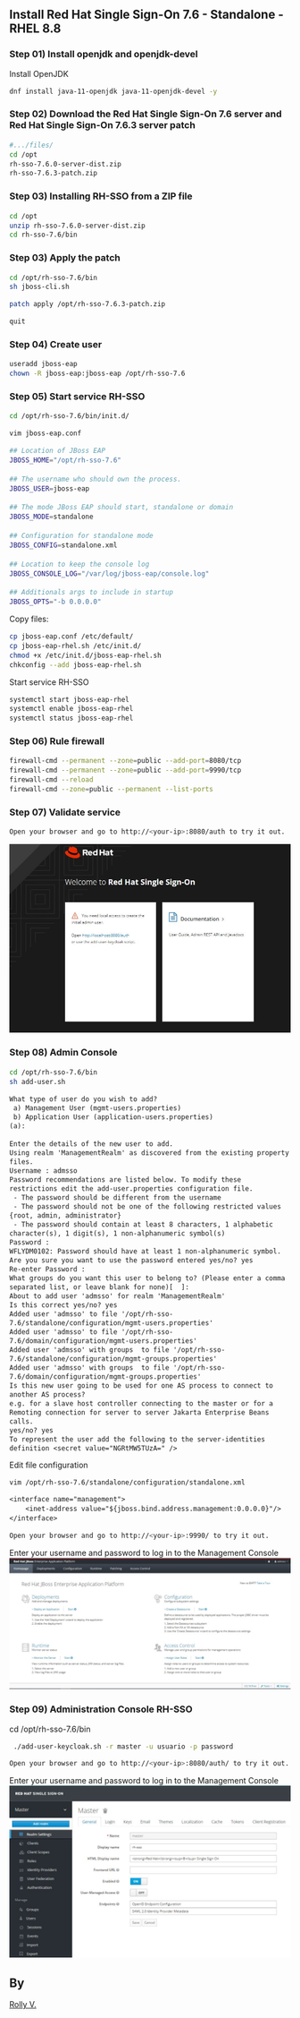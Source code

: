 ## Install Red Hat Single Sign-On 7.6 - Standalone - RHEL 8.8

### Step 01) Install openjdk and openjdk-devel 
Install OpenJDK
```sh
dnf install java-11-openjdk java-11-openjdk-devel -y
```

### Step 02) Download the Red Hat Single Sign-On 7.6 server and Red Hat Single Sign-On 7.6.3 server patch
```sh
#.../files/
cd /opt
rh-sso-7.6.0-server-dist.zip
rh-sso-7.6.3-patch.zip
```

### Step 03) Installing RH-SSO from a ZIP file
```sh
cd /opt
unzip rh-sso-7.6.0-server-dist.zip
cd rh-sso-7.6/bin
```

### Step 03) Apply the patch
```sh
cd /opt/rh-sso-7.6/bin
sh jboss-cli.sh
```
```sh
patch apply /opt/rh-sso-7.6.3-patch.zip
```
```sh
quit
```

### Step 04) Create user
```sh
useradd jboss-eap
chown -R jboss-eap:jboss-eap /opt/rh-sso-7.6
```

### Step 05) Start service RH-SSO
```sh
cd /opt/rh-sso-7.6/bin/init.d/
```
```sh
vim jboss-eap.conf
```
```sh
## Location of JBoss EAP
JBOSS_HOME="/opt/rh-sso-7.6"

## The username who should own the process.
JBOSS_USER=jboss-eap

## The mode JBoss EAP should start, standalone or domain
JBOSS_MODE=standalone

## Configuration for standalone mode
JBOSS_CONFIG=standalone.xml

## Location to keep the console log
JBOSS_CONSOLE_LOG="/var/log/jboss-eap/console.log"

## Additionals args to include in startup
JBOSS_OPTS="-b 0.0.0.0"
```
Copy files:
```sh
cp jboss-eap.conf /etc/default/
cp jboss-eap-rhel.sh /etc/init.d/
chmod +x /etc/init.d/jboss-eap-rhel.sh
chkconfig --add jboss-eap-rhel.sh
```
Start service RH-SSO
```sh
systemctl start jboss-eap-rhel
systemctl enable jboss-eap-rhel
systemctl status jboss-eap-rhel
```

### Step 06) Rule firewall
```sh
firewall-cmd --permanent --zone=public --add-port=8080/tcp
firewall-cmd --permanent --zone=public --add-port=9990/tcp
firewall-cmd --reload
firewall-cmd --zone=public --permanent --list-ports
```

### Step 07) Validate service
```sh
Open your browser and go to http://<your-ip>:8080/auth to try it out.
```

<img title="RH-SSO" alt="Alt text" src="files/rh-sso.JPG">

### Step 08) Admin Console
```sh
cd /opt/rh-sso-7.6/bin
sh add-user.sh
```
```text
What type of user do you wish to add?
 a) Management User (mgmt-users.properties)
 b) Application User (application-users.properties)
(a):

Enter the details of the new user to add.
Using realm 'ManagementRealm' as discovered from the existing property files.
Username : admsso
Password recommendations are listed below. To modify these restrictions edit the add-user.properties configuration file.
 - The password should be different from the username
 - The password should not be one of the following restricted values {root, admin, administrator}
 - The password should contain at least 8 characters, 1 alphabetic character(s), 1 digit(s), 1 non-alphanumeric symbol(s)
Password :
WFLYDM0102: Password should have at least 1 non-alphanumeric symbol.
Are you sure you want to use the password entered yes/no? yes
Re-enter Password :
What groups do you want this user to belong to? (Please enter a comma separated list, or leave blank for none)[  ]:
About to add user 'admsso' for realm 'ManagementRealm'
Is this correct yes/no? yes
Added user 'admsso' to file '/opt/rh-sso-7.6/standalone/configuration/mgmt-users.properties'
Added user 'admsso' to file '/opt/rh-sso-7.6/domain/configuration/mgmt-users.properties'
Added user 'admsso' with groups  to file '/opt/rh-sso-7.6/standalone/configuration/mgmt-groups.properties'
Added user 'admsso' with groups  to file '/opt/rh-sso-7.6/domain/configuration/mgmt-groups.properties'
Is this new user going to be used for one AS process to connect to another AS process?
e.g. for a slave host controller connecting to the master or for a Remoting connection for server to server Jakarta Enterprise Beans calls.
yes/no? yes
To represent the user add the following to the server-identities definition <secret value="NGRtMW5TUzA=" />

```
Edit file configuration
```sh
vim /opt/rh-sso-7.6/standalone/configuration/standalone.xml
```
```txt
<interface name="management">
    <inet-address value="${jboss.bind.address.management:0.0.0.0}"/>
</interface>
```

```sh
Open your browser and go to http://<your-ip>:9990/ to try it out.
```
Enter your username and password to log in to the Management Console
<img title="RH-SSO" alt="Alt text" src="files/rh-sso-console.JPG">

### Step 09) Administration Console RH-SSO
cd /opt/rh-sso-7.6/bin
```sh
 ./add-user-keycloak.sh -r master -u usuario -p password
```
```sh
Open your browser and go to http://<your-ip>:8080/auth/ to try it out.
```
Enter your username and password to log in to the Management Console
<img title="RH-SSO" alt="Alt text" src="files/rh-sso-admin.JPG">

## By

[Rolly V.](https://www.linkedin.com/in/rolly-s-villegas-delgado-aa9b9563/)
